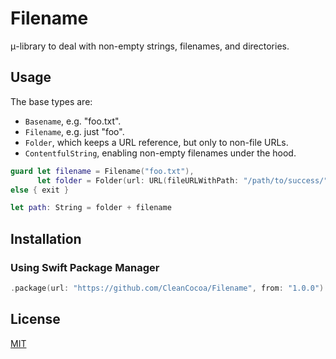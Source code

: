 # Filename

μ-library to deal with non-empty strings, filenames, and directories.

## Usage

The base types are:

- `Basename`, e.g. "foo.txt".
- `Filename`, e.g. just "foo".
- `Folder`, which keeps a URL reference, but only to non-file URLs.
- `ContentfulString`, enabling non-empty filenames under the hood.

```swift
guard let filename = Filename("foo.txt"),
      let folder = Folder(url: URL(fileURLWithPath: "/path/to/success/"))
else { exit }

let path: String = folder + filename
```

## Installation

### Using Swift Package Manager

```swift
.package(url: "https://github.com/CleanCocoa/Filename", from: "1.0.0")
```

## License

[MIT](./LICENSE)
